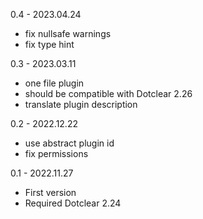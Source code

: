 0.4 - 2023.04.24
- fix nullsafe warnings
- fix type hint

0.3 - 2023.03.11
- one file plugin
- should be compatible with Dotclear 2.26
- translate plugin description

0.2 - 2022.12.22
- use abstract plugin id
- fix permissions

0.1 - 2022.11.27
- First version
- Required Dotclear 2.24
